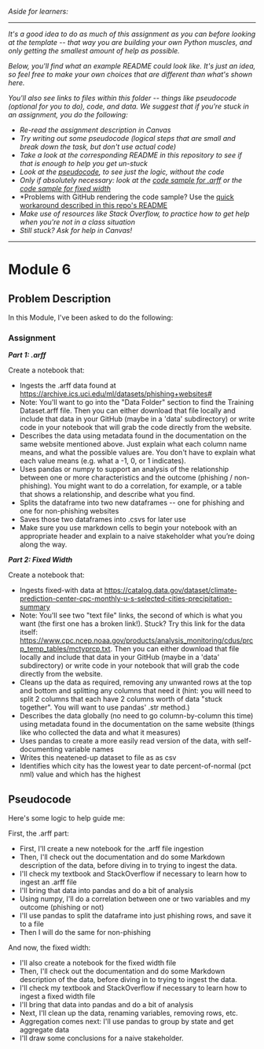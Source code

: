 *Aside for learners:*

-------

*It's a good idea to do as much of this assignment as you can before looking at the template -- that way you are building your own Python muscles, and only getting the smallest amount of help as possible.*

*Below, you'll find what an example README could look like.  It's just an idea, so feel free to make your own choices that are different than what's shown here.*

*You'll also see links to files within this folder -- things like pseudocode (optional for you to do), code, and data.  We suggest that if you're stuck in an assignment, you do the following:*

* *Re-read the assignment description in Canvas*
* *Try writing out some pseudocode (logical steps that are small and break down the task, but don't use actual code)*
* *Take a look at the corresponding README in this repository to see if that is enough to help you get un-stuck*
* *Look at the [pseudocode](#pseudocode), to see just the logic, without the code*
* *Only if absolutely necessary: look at the [code sample for .arff](Assignment_6_arff.ipynb) or the [code sample for fixed width](Assignment_6_fixed_width.ipynb)*
* *Problems with GitHub rendering the code sample?  Use the [quick workaround described in this repo's README](../README.md#problems-in-github)
* *Make use of resources like Stack Overflow, to practice how to get help when you're not in a class situation*
* *Still stuck?  Ask for help in Canvas!*

---------


# Module 6

## Problem Description

In this Module, I've been asked to do the following:

### Assignment

***Part 1: .arff***

Create a notebook that:

* Ingests the .arff data found at https://archive.ics.uci.edu/ml/datasets/phishing+websites#
* Note: You'll want to go into the "Data Folder" section to find the Training Dataset.arff file.  Then you can either download that file locally and include that data in your GitHub (maybe in a 'data' subdirectory) or write code in your notebook that will grab the code directly from the website.
* Describes the data using metadata found in the documentation on the same website mentioned above.  Just explain what each column name means, and what the possible values are.  You don't have to explain what each value means (e.g. what a -1, 0, or 1 indicates).
* Uses pandas or numpy to support an analysis of the relationship between one or more characteristics and the outcome (phishing / non-phishing).  You might want to do a correlation, for example, or a table that shows a relationship, and describe what you find. 
* Splits the dataframe into two new dataframes -- one for phishing and one for non-phishing websites
* Saves those two dataframes into .csvs for later use
* Make sure you use markdown cells to begin your notebook with an appropriate header and explain to a naive stakeholder what you’re doing along the way.

***Part 2: Fixed Width***

Create a notebook that:

* Ingests fixed-with data at https://catalog.data.gov/dataset/climate-prediction-center-cpc-monthly-u-s-selected-cities-precipitation-summary 
* Note: You'll see two "text file" links, the second of which is what you want (the first one has a broken link!).  Stuck?  Try this link for the data itself: https://www.cpc.ncep.noaa.gov/products/analysis_monitoring/cdus/prcp_temp_tables/mctyprcp.txt.  Then you can either download that file locally and include that data in your GitHub (maybe in a 'data' subdirectory) or write code in your notebook that will grab the code directly from the website.
* Cleans up the data as required, removing any unwanted rows at the top  and bottom and splitting any columns that need it (hint: you will need to split 2 columns that each have 2 columns worth of data  "stuck together".  You will want to use pandas' .str method.)
* Describes the data globally (no need to go column-by-column this time) using metadata found in the documentation on the same website (things like who collected the data and what it measures)
* Uses pandas to create a more easily read version of the data, with self-documenting variable names
* Writes this neatened-up dataset to file as as csv
* Identifies which city has the lowest year to date percent-of-normal (pct nml) value and which has the highest


## Pseudocode

Here's some logic to help guide me:

First, the .arff part:

* First, I'll create a new notebook for the .arff file ingestion
* Then, I'll check out the documentation and do some Markdown description of the data, before diving in to trying to ingest the data.
* I'll check my textbook and StackOverflow if necessary to learn how to ingest an .arff file
* I'll bring that data into pandas and do a bit of analysis
* Using numpy, I'll do a correlation between one or two variables and my outcome (phishing or not)
* I'll use pandas to split the dataframe into just phishing rows, and save it to a file
* Then I will do the same for non-phishing

And now, the fixed width:

* I'll also create a notebook for the fixed width file
* Then, I'll check out the documentation and do some Markdown description of the data, before diving in to trying to ingest the data.
* I'll check my textbook and StackOverflow if necessary to learn how to ingest a fixed width file
* I'll bring that data into pandas and do a bit of analysis
* Next, I'll clean up the data, renaming variables, removing rows, etc.
* Aggregation comes next: I'll use pandas to group by state and get aggregate data
* I'll draw some conclusions for a naive stakeholder.

